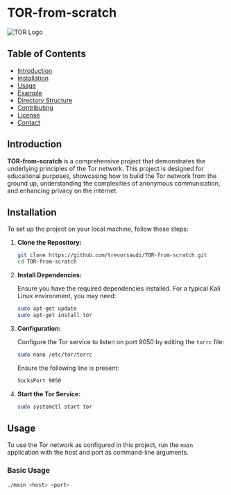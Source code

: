 # TOR-from-scratch

![TOR Logo](https://static1.xdaimages.com/wordpress/wp-content/uploads/2018/09/tor-logo.jpeg)

## Table of Contents

- [Introduction](#introduction)
- [Installation](#installation)
- [Usage](#usage)
- [Example](#example)
- [Directory Structure](#directory-structure)
- [Contributing](#contributing)
- [License](#license)
- [Contact](#contact)

## Introduction

**TOR-from-scratch** is a comprehensive project that demonstrates the underlying principles of the Tor network. This project is designed for educational purposes, showcasing how to build the Tor network from the ground up, understanding the complexities of anonymous communication, and enhancing privacy on the internet.

## Installation

To set up the project on your local machine, follow these steps:

1. **Clone the Repository:**

    ```bash
    git clone https://github.com/trevorsaudi/TOR-from-scratch.git
    cd TOR-from-scratch
    ```

2. **Install Dependencies:**

    Ensure you have the required dependencies installed. For a typical Kali Linux environment, you may need:

    ```bash
    sudo apt-get update
    sudo apt-get install tor
    ```

3. **Configuration:**

    Configure the Tor service to listen on port 9050 by editing the `torrc` file:

    ```bash
    sudo nano /etc/tor/torrc
    ```

    Ensure the following line is present:

    ```bash
    SocksPort 9050
    ```

4. **Start the Tor Service:**

    ```bash
    sudo systemctl start tor
    ```

## Usage

To use the Tor network as configured in this project, run the `main` application with the host and port as command-line arguments.

### Basic Usage

```bash
./main <host> <port>
